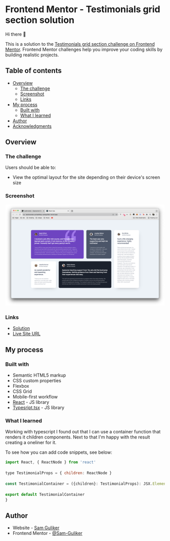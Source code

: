 # Frontend Mentor - Testimonials grid section solution
Hi there :wave:

This is a solution to the [Testimonials grid section challenge on Frontend Mentor](https://www.frontendmentor.io/challenges/testimonials-grid-section-Nnw6J7Un7). Frontend Mentor challenges help you improve your coding skills by building realistic projects. 

## Table of contents

- [Overview](#overview)
  - [The challenge](#the-challenge)
  - [Screenshot](#screenshot)
  - [Links](#links)
- [My process](#my-process)
  - [Built with](#built-with)
  - [What I learned](#what-i-learned)
- [Author](#author)
- [Acknowledgments](#acknowledgments)

## Overview

### The challenge

Users should be able to:

- View the optimal layout for the site depending on their device's screen size

### Screenshot

![](./screenshot.png)

### Links

- [Solution](https://your-solution-url.com)
- [Live Site URL](https://testimonials-px1q4d4qz-samguliker.vercel.app/)

## My process

### Built with

- Semantic HTML5 markup
- CSS custom properties
- Flexbox
- CSS Grid
- Mobile-first workflow
- [React](https://reactjs.org/) - JS library
- [Typesript.tsx](https://www.typescriptlang.org/docs/handbook/jsx.html) - JS library

### What I learned

Working with typescript I found out that I can use a container function that
renders it children components. Next to that I'm happy with the result creating a 
oneliner for it.

To see how you can add code snippets, see below:

```js
import React, { ReactNode } from 'react'

type TestimonialProps = { children: ReactNode }

const TestimonialContainer = ({children}: TestimonialProps): JSX.Element | null => <main className="main">{children}</main>

export default TestimonialContainer
}
```

## Author

- Website - [Sam Guliker](https://www.samguliker.nl/)
- Frontend Mentor - [@Sam-Guliker](https://www.frontendmentor.io/profile/Sam-Guliker)